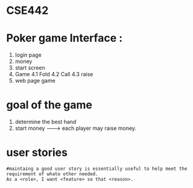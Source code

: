 # CSE442

# Poker game Interface :
   1. login page
   2. money
   3. start screen
   4. Game 
   4.1 Fold
   4.2 Call
   4.3 raise
   5. web page game
# goal of the game

   1. determine the best hand
   2. start money ---> each player may raise money.
   
# user stories 
    
    #maintaing a good user story is essentially useful to help meet the requirement of whato other needed.
    As a <role>, I want <feature> so that <reason>.
